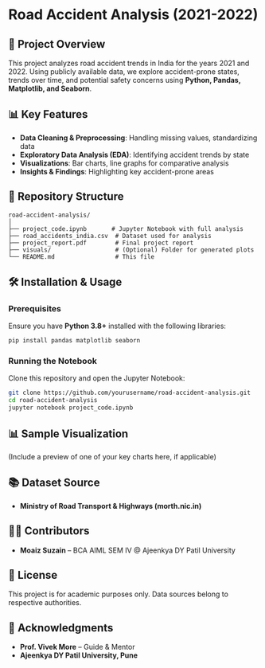 # Road Accident Analysis (2021-2022)

## 📌 Project Overview
This project analyzes road accident trends in India for the years 2021 and 2022. Using publicly available data, we explore accident-prone states, trends over time, and potential safety concerns using **Python, Pandas, Matplotlib, and Seaborn**.

## 📊 Key Features
- **Data Cleaning & Preprocessing**: Handling missing values, standardizing data
- **Exploratory Data Analysis (EDA)**: Identifying accident trends by state
- **Visualizations**: Bar charts, line graphs for comparative analysis
- **Insights & Findings**: Highlighting key accident-prone areas

## 📂 Repository Structure
```
road-accident-analysis/
│
├── project_code.ipynb       # Jupyter Notebook with full analysis
├── road_accidents_india.csv  # Dataset used for analysis
├── project_report.pdf        # Final project report
├── visuals/                  # (Optional) Folder for generated plots
└── README.md                 # This file
```

## 🛠️ Installation & Usage
### Prerequisites
Ensure you have **Python 3.8+** installed with the following libraries:
```bash
pip install pandas matplotlib seaborn
```

### Running the Notebook
Clone this repository and open the Jupyter Notebook:
```bash
git clone https://github.com/yourusername/road-accident-analysis.git
cd road-accident-analysis
jupyter notebook project_code.ipynb
```

## 📊 Sample Visualization
(Include a preview of one of your key charts here, if applicable)

## 📚 Dataset Source
- **Ministry of Road Transport & Highways (morth.nic.in)**

## 👨‍💻 Contributors
- **Moaiz Suzain** – BCA AIML SEM IV @ Ajeenkya DY Patil University

## 📝 License
This project is for academic purposes only. Data sources belong to respective authorities.

## 🌟 Acknowledgments
- **Prof. Vivek More** – Guide & Mentor
- **Ajeenkya DY Patil University, Pune**
